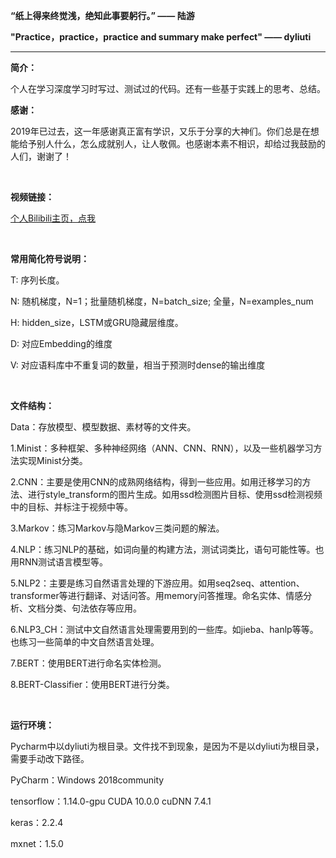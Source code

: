 **“纸上得来终觉浅，绝知此事要躬行。”  —— 陆游**

**"Practice，practice，practice and summary make perfect" —— dyliuti**

------



**简介：**

个人在学习深度学习时写过、测试过的代码。还有一些基于实践上的思考、总结。

**感谢：**

2019年已过去，这一年感谢真正富有学识，又乐于分享的大神们。你们总是在想能给予别人什么，怎么成就别人，让人敬佩。也感谢本素不相识，却给过我鼓励的人们，谢谢了！

<br>

**视频链接：**

[个人Bilibili主页，点我](https://space.bilibili.com/33760281)

<br>

**常用简化符号说明：**

T:   序列长度。

N:  随机梯度，N=1；批量随机梯度，N=batch_size; 全量，N=examples_num

H:  hidden_size，LSTM或GRU隐藏层维度。

D: 对应Embedding的维度

V: 对应语料库中不重复词的数量，相当于预测时dense的输出维度

<br>

**文件结构：**

Data：存放模型、模型数据、素材等的文件夹。

1.Minist：多种框架、多种神经网络（ANN、CNN、RNN），以及一些机器学习方法实现Minist分类。

2.CNN：主要是使用CNN的成熟网络结构，得到一些应用。如用迁移学习的方法、进行style_transform的图片生成。如用ssd检测图片目标、使用ssd检测视频中的目标、并标注于视频中等。

3.Markov：练习Markov与隐Markov三类问题的解法。

4.NLP：练习NLP的基础，如词向量的构建方法，测试词类比，语句可能性等。也用RNN测试语言模型等。

5.NLP2：主要是练习自然语言处理的下游应用。如用seq2seq、attention、transformer等进行翻译、对话问答。用memory问答推理。命名实体、情感分析、文档分类、句法依存等应用。

6.NLP3_CH：测试中文自然语言处理需要用到的一些库。如jieba、hanlp等等。也练习一些简单的中文自然语言处理。

7.BERT：使用BERT进行命名实体检测。

8.BERT-Classifier：使用BERT进行分类。

<br>

**运行环境：**

Pycharm中以dyliuti为根目录。文件找不到现象，是因为不是以dyliuti为根目录，需要手动改下路径。

PyCharm：Windows 2018community

tensorflow：1.14.0-gpu		CUDA 10.0.0		cuDNN 7.4.1

keras：2.2.4

mxnet：1.5.0

